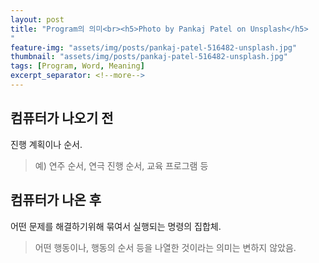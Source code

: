 ```yaml
---
layout: post
title: "Program의 의미<br><h5>Photo by Pankaj Patel on Unsplash</h5>
"
feature-img: "assets/img/posts/pankaj-patel-516482-unsplash.jpg"
thumbnail: "assets/img/posts/pankaj-patel-516482-unsplash.jpg"
tags: [Program, Word, Meaning]
excerpt_separator: <!--more-->
---
```


## 컴퓨터가 나오기 전
진행 계획이나 순서. 

>예) 연주 순서, 연극 진행 순서, 교육 프로그램 등

## 컴퓨터가 나온 후
어떤 문제를 해결하기위해 묶여서 실행되는 명령의 집합체.

> 어떤 행동이나, 행동의 순서 등을 나열한 것이라는 의미는 변하지 않았음.
